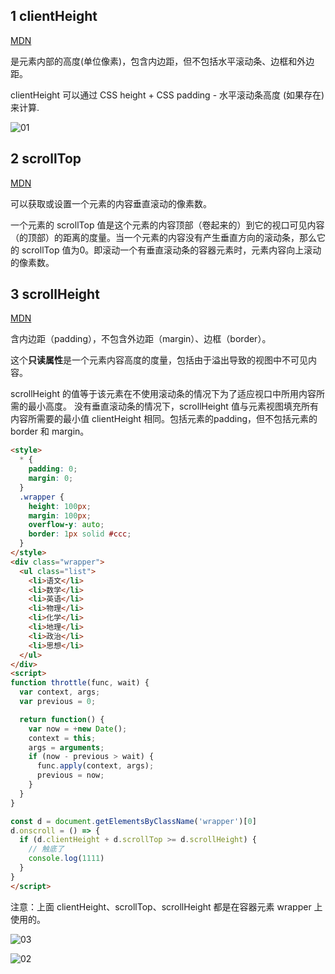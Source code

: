 ## 1 clientHeight

[MDN](https://developer.mozilla.org/zh-CN/docs/Web/API/Element/clientHeight)

是元素内部的高度(单位像素)，包含内边距，但不包括水平滚动条、边框和外边距。

clientHeight 可以通过 CSS height + CSS padding - 水平滚动条高度 (如果存在)来计算.

![01](https://blog-1320825986.cos.ap-nanjing.myqcloud.com/20230731/01.png)

## 2 scrollTop

[MDN](https://developer.mozilla.org/zh-CN/docs/Web/API/Element/scrollTop)

可以获取或设置一个元素的内容垂直滚动的像素数。

一个元素的 scrollTop 值是这个元素的内容顶部（卷起来的）到它的视口可见内容（的顶部）的距离的度量。当一个元素的内容没有产生垂直方向的滚动条，那么它的 scrollTop 值为0。即滚动一个有垂直滚动条的容器元素时，元素内容向上滚动的像素数。

## 3 scrollHeight

[MDN](https://developer.mozilla.org/zh-CN/docs/Web/API/Element/scrollHeight)

含内边距（padding），不包含外边距（margin）、边框（border）。

这个**只读属性**是一个元素内容高度的度量，包括由于溢出导致的视图中不可见内容。

scrollHeight 的值等于该元素在不使用滚动条的情况下为了适应视口中所用内容所需的最小高度。 没有垂直滚动条的情况下，scrollHeight 值与元素视图填充所有内容所需要的最小值 clientHeight 相同。包括元素的padding，但不包括元素的 border 和 margin。

```html
<style>
  * {
    padding: 0;
    margin: 0;
  }
  .wrapper {
    height: 100px;
    margin: 100px;
    overflow-y: auto;
    border: 1px solid #ccc;
  }
</style>
<div class="wrapper">
  <ul class="list">
    <li>语文</li>
    <li>数学</li>
    <li>英语</li>
    <li>物理</li>
    <li>化学</li>
    <li>地理</li>
    <li>政治</li>
    <li>思想</li>
  </ul>
</div>
<script>
function throttle(func, wait) {
  var context, args;
  var previous = 0;

  return function() {
    var now = +new Date();
    context = this;
    args = arguments;
    if (now - previous > wait) {
      func.apply(context, args);
      previous = now;
    }
  }
}

const d = document.getElementsByClassName('wrapper')[0]
d.onscroll = () => {
  if (d.clientHeight + d.scrollTop >= d.scrollHeight) {
    // 触底了
    console.log(1111)
  }
}
</script>
```

注意：上面 clientHeight、scrollTop、scrollHeight 都是在容器元素 wrapper 上使用的。

![03](https://blog-1320825986.cos.ap-nanjing.myqcloud.com/20230731/03.png)

![02](https://blog-1320825986.cos.ap-nanjing.myqcloud.com/20230731/02.png)
